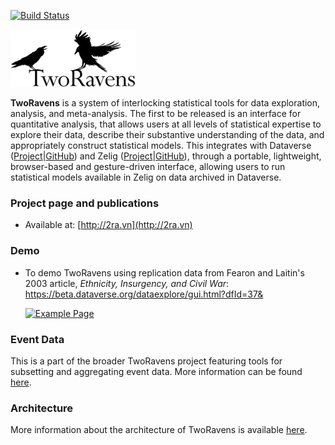 [![Build Status](https://travis-ci.org/TwoRavens/TwoRavens.svg?branch=master)](https://travis-ci.org/TwoRavens/TwoRavens)

[![Two Ravens](https://raw.githubusercontent.com/TwoRavens/TwoRavens/master/assets/images/TwoRavens-sm.png)](http://2ra.vn)

**TwoRavens** is a system of interlocking statistical tools for data exploration, analysis, and meta-analysis.  The first to be released is an interface for quantitative analysis, that allows users at all levels of statistical expertise to explore their data, describe their substantive understanding of the data, and appropriately construct statistical models. This integrates with Dataverse ([Project](http://dataverse.org)|[GitHub](https://github.com/IQSS/dataverse)) and Zelig ([Project](http://zeligproject.org)|[GitHub](https://github.com/IQSS/Zelig)), through a portable, lightweight, browser-based and gesture-driven interface, allowing users to run statistical models available in Zelig on data archived in Dataverse.

### Project page and publications 
 - Available at: [http://2ra.vn](http://2ra.vn)
 
### Demo

 - To demo TwoRavens using replication data from Fearon and Laitin's 2003 article, *Ethnicity, Insurgency, and Civil War*:
https://beta.dataverse.org/dataexplore/gui.html?dfId=37&



   [![Example Page](https://github.com/TwoRavens/TwoRavens/blob/master/assets/images/example2Rpage.png)](https://beta.dataverse.org/dataexplore/gui.html?dfId=37&)

### Event Data
This is a part of the broader TwoRavens project featuring tools for subsetting and aggregating event data. More information can be found [here](eventdata_docs/out/index.html).

### Architecture
More information about the architecture of TwoRavens is available [here](arch_docs/out/index.html).
